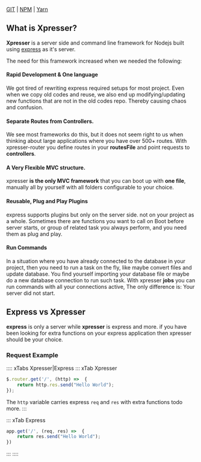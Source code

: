 [GIT](https://github.com/xpresserjs/framework) |
[NPM](https://www.npmjs.com/package/xpresser) |
[Yarn](https://yarn.pm/xpresser)

## What is Xpresser?
**Xpresser** is a server side and command line framework for Nodejs built using [express](https://www.npmjs.com/package/express) as it's server.

The need for this framework increased when we needed the following: <br/> 
#### Rapid Development & One language
We got tired of rewriting express required setups for most project.
Even when we copy old codes and reuse, we also end up modifying/updating new functions that are not in the old codes repo.
Thereby causing chaos and confusion. 

#### Separate Routes from Controllers.
We see most frameworks do this, but it does not seem right to us when thinking about large applications where you have over 500+ routes. 
With xpresser-router you define routes in your **routesFile** and point requests to **controllers**.


#### A Very Flexible MVC structure.
xpresser **is the only MVC framework** that you can boot up with **one file**, manually all by yourself with all folders configurable to your choice.

#### Reusable, Plug and Play Plugins
express supports plugins but only on the server side. not on your project as a whole.
Sometimes there are functions you want to call on Boot before server starts, or group of related task you always perform, and you need them as plug and play.


#### Run Commands
In a situation where you have already connected to the database in your project, then you need to run a task on the fly, 
like maybe convert files and update database. You find yourself importing your database file or maybe do a new database connection to run such task.
With xpresser **jobs** you can run commands with all your connections active, The only difference is: Your server did not start.


## Express vs Xpresser
**express** is only a server while **xpresser** is express and more. if you have been looking for extra functions on your express application then xpresser should be your choice.

### Request Example
:::: xTabs Xpresser|Express
::: xTab Xpresser

```javascript
$.router.get('/', (http) =>  {
    return http.res.send("Hello World");
});
```

The `http` variable carries express `req` and `res` with extra functions todo more.
:::

::: xTab Express
```javascript
app.get('/', (req, res) =>  {
    return res.send("Hello World");
})
```
:::
::::

<Pagination/>

